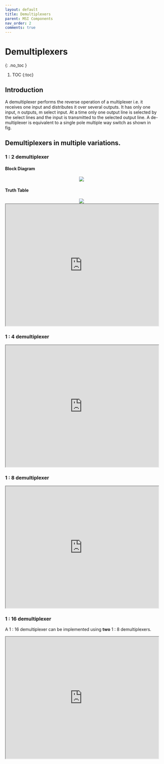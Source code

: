 ```yaml
---
layout: default
title: Demultiplexers
parent: MSI Components
nav_order: 2
comments: true
---
```


# Demultiplexers
{: .no_toc }

1. TOC
{:toc}

## Introduction

A demultiplexer performs the reverse operation of a multiplexer i.e. it receives one input and distributes it over several outputs. 
It has only one input, n outputs, m select input. 
At a time only one output line is selected by the select lines and the input is transmitted to the selected output line. 
A de-multiplexer is equivalent to a single pole multiple way switch as shown in fig.

## Demultiplexers in multiple variations.

### 1 : 2  demultiplexer
#### Block Diagram

<div style="text-align:center"><img src="../../assets/images/one_twodemultiplexer_blockdiagram.jpg" /></div>


#### Truth Table

<div style="text-align:center"><img src="../../assets/images/one_twodemultiplexer_truthtable.jpg" /></div>

<iframe width="100%" height="400px" src="https://circuitverse.org/simulator/embed/756" id="projectPreview" scrolling="no" webkitAllowFullScreen mozAllowFullScreen allowFullScreen> </iframe>

### 1 : 4  demultiplexer
<iframe width="100%" height="400px" src="https://circuitverse.org/simulator/embed/44768" id="projectPreview" scrolling="no" webkitAllowFullScreen mozAllowFullScreen allowFullScreen> </iframe>

### 1 : 8  demultiplexer
<iframe width="100%" height="400px" src="https://circuitverse.org/simulator/embed/44769" id="projectPreview" scrolling="no" webkitAllowFullScreen mozAllowFullScreen allowFullScreen> </iframe>

### 1 : 16 demultiplexer
A 1 : 16 demultiplexer can be implemented using **two** 1 : 8 demultiplexers.
<iframe width="100%" height="400px" src="https://circuitverse.org/simulator/embed/44796" id="projectPreview" scrolling="no" webkitAllowFullScreen mozAllowFullScreen allowFullScreen> </iframe>
